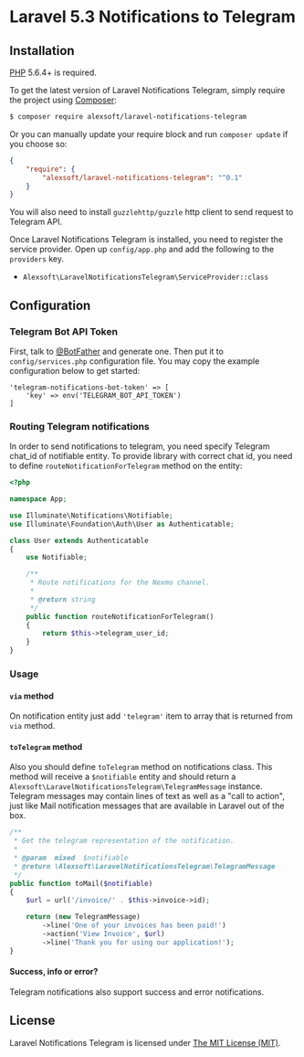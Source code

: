 # Laravel 5.3 Notifications to Telegram

## Installation

[PHP](https://php.net) 5.6.4+ is required.

To get the latest version of Laravel Notifications Telegram, simply require the project using [Composer](https://getcomposer.org):

```bash
$ composer require alexsoft/laravel-notifications-telegram
```

Or you can manually update your require block and run `composer update` if you choose so:

```json
{
    "require": {
        "alexsoft/laravel-notifications-telegram": "^0.1"
    }
}
```

You will also need to install `guzzlehttp/guzzle` http client to send request to Telegram API.

Once Laravel Notifications Telegram is installed, you need to register the service provider. Open up `config/app.php` and add the following to the `providers` key.

* `Alexsoft\LaravelNotificationsTelegram\ServiceProvider::class`

## Configuration

### Telegram Bot API Token
First, talk to [@BotFather](https://core.telegram.org/bots#botfather) and generate one.
Then put it to `config/services.php` configuration file. You may copy the example configuration below to get started:
```
'telegram-notifications-bot-token' => [
    'key' => env('TELEGRAM_BOT_API_TOKEN')
]
```

### Routing Telegram notifications
In order to send notifications to telegram, you need specify Telegram chat_id of notifiable entity. To provide library with correct chat id, you need to define `routeNotificationForTelegram` method on the entity:

```php
<?php

namespace App;

use Illuminate\Notifications\Notifiable;
use Illuminate\Foundation\Auth\User as Authenticatable;

class User extends Authenticatable
{
    use Notifiable;

    /**
     * Route notifications for the Nexmo channel.
     *
     * @return string
     */
    public function routeNotificationForTelegram()
    {
        return $this->telegram_user_id;
    }
}
```

### Usage

#### `via` method
On notification entity just add `'telegram'` item to array that is returned from `via` method.

#### `toTelegram` method
Also you should define `toTelegram` method on notifications class. This method will receive a `$notifiable` entity and should return a `Alexsoft\LaravelNotificationsTelegram\TelegramMessage` instance.
Telegram messages may contain lines of text as well as a "call to action", just like Mail notification messages that are available in Laravel out of the box.

```php
/**
 * Get the telegram representation of the notification.
 *
 * @param  mixed  $notifiable
 * @return \Alexsoft\LaravelNotificationsTelegram\TelegramMessage
 */
public function toMail($notifiable)
{
    $url = url('/invoice/' . $this->invoice->id);

    return (new TelegramMessage)
        ->line('One of your invoices has been paid!')
        ->action('View Invoice', $url)
        ->line('Thank you for using our application!');
}
```

#### Success, info or error?
Telegram notifications also support success and error notifications.

## License

Laravel Notifications Telegram is licensed under [The MIT License (MIT)](LICENSE).
